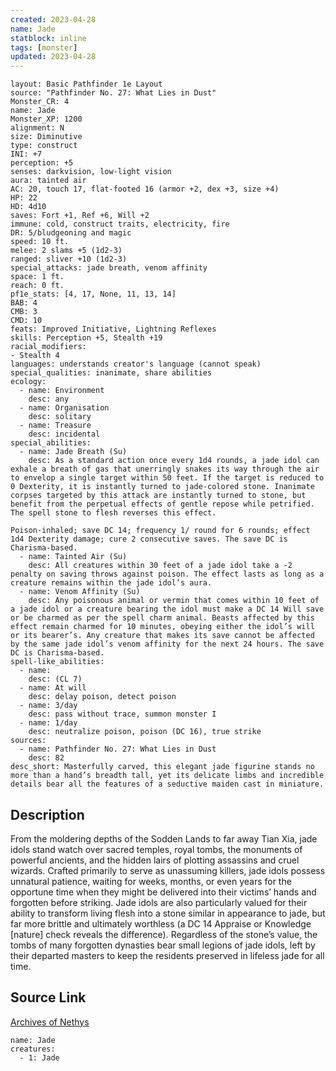 ```yaml
---
created: 2023-04-28
name: Jade
statblock: inline
tags: [monster]
updated: 2023-04-28
---
```

```statblock
layout: Basic Pathfinder 1e Layout
source: "Pathfinder No. 27: What Lies in Dust"
Monster_CR: 4
name: Jade
Monster_XP: 1200
alignment: N
size: Diminutive
type: construct
INI: +7
perception: +5
senses: darkvision, low-light vision
aura: tainted air
AC: 20, touch 17, flat-footed 16 (armor +2, dex +3, size +4)
HP: 22
HD: 4d10
saves: Fort +1, Ref +6, Will +2
immune: cold, construct traits, electricity, fire
DR: 5/bludgeoning and magic
speed: 10 ft.
melee: 2 slams +5 (1d2-3)
ranged: sliver +10 (1d2-3)
special_attacks: jade breath, venom affinity
space: 1 ft.
reach: 0 ft.
pf1e_stats: [4, 17, None, 11, 13, 14]
BAB: 4
CMB: 3
CMD: 10
feats: Improved Initiative, Lightning Reflexes
skills: Perception +5, Stealth +19
racial_modifiers:
- Stealth 4
languages: understands creator's language (cannot speak)
special_qualities: inanimate, share abilities
ecology:
  - name: Environment
    desc: any
  - name: Organisation
    desc: solitary
  - name: Treasure
    desc: incidental
special_abilities:
  - name: Jade Breath (Su)
    desc: As a standard action once every 1d4 rounds, a jade idol can exhale a breath of gas that unerringly snakes its way through the air to envelop a single target within 50 feet. If the target is reduced to 0 Dexterity, it is instantly turned to jade-colored stone. Inanimate corpses targeted by this attack are instantly turned to stone, but benefit from the perpetual effects of gentle repose while petrified. The spell stone to flesh reverses this effect.

Poison-inhaled; save DC 14; frequency 1/ round for 6 rounds; effect 1d4 Dexterity damage; cure 2 consecutive saves. The save DC is Charisma-based.
  - name: Tainted Air (Su)
    desc: All creatures within 30 feet of a jade idol take a -2 penalty on saving throws against poison. The effect lasts as long as a creature remains within the jade idol’s aura.
  - name: Venom Affinity (Su)
    desc: Any poisonous animal or vermin that comes within 10 feet of a jade idol or a creature bearing the idol must make a DC 14 Will save or be charmed as per the spell charm animal. Beasts affected by this effect remain charmed for 10 minutes, obeying either the idol’s will or its bearer’s. Any creature that makes its save cannot be affected by the same jade idol’s venom affinity for the next 24 hours. The save DC is Charisma-based.
spell-like_abilities:
  - name:
    desc: (CL 7)
  - name: At will
    desc: delay poison, detect poison
  - name: 3/day
    desc: pass without trace, summon monster I
  - name: 1/day
    desc: neutralize poison, poison (DC 16), true strike
sources:
  - name: Pathfinder No. 27: What Lies in Dust
    desc: 82
desc_short: Masterfully carved, this elegant jade figurine stands no more than a hand’s breadth tall, yet its delicate limbs and incredible details bear all the features of a seductive maiden cast in miniature.
```
## Description
From the moldering depths of the Sodden Lands to far away Tian Xia, jade idols stand watch over sacred temples, royal tombs, the monuments of powerful ancients, and the hidden lairs of plotting assassins and cruel wizards. Crafted primarily to serve as unassuming killers, jade idols possess unnatural patience, waiting for weeks, months, or even years for the opportune time when they might be delivered into their victims’ hands and forgotten before striking. Jade idols are also particularly valued for their ability to transform living flesh into a stone similar in appearance to jade, but far more brittle and ultimately worthless (a DC 14 Appraise or Knowledge [nature] check reveals the difference). Regardless of the stone’s value, the tombs of many forgotten dynasties bear small legions of jade idols, left by their departed masters to keep the residents preserved in lifeless jade for all time.
## Source Link
[Archives of Nethys](https://aonprd.com/MonsterDisplay.aspx?ItemName=Jade)
```encounter-table
name: Jade
creatures:
  - 1: Jade
```
